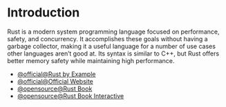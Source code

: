 # Introduction

Rust is a modern system programming language focused on performance, safety, and concurrency. It accomplishes these goals without having a garbage collector, making it a useful language for a number of use cases other languages aren’t good at. Its syntax is similar to C++, but Rust offers better memory safety while maintaining high performance.

- [@official@Rust by Example](https://doc.rust-lang.org/stable/rust-by-example/index.html)
- [@official@Official Website](https://www.rust-lang.org/)
- [@opensource@Rust Book](https://edu.anarcho-copy.org/Programming%20Languages/Rust/rust-programming-language-steve-klabnik.pdf)
- [@opensource@Rust Book Interactive](https://rust-book.cs.brown.edu/experiment-intro.html)
